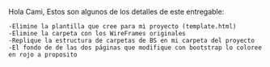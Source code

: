 Hola Cami,
Estos son algunos de los detalles de este entregable:

	-Elimine la plantilla que cree para mi proyecto (template.html)
	-Elimine la carpeta con los WireFrames originales
	-Replique la estructura de carpetas de BS en mi carpeta del proyecto
	-El fondo de de las dos páginas que modifique con bootstrap lo coloree en rojo a proposito

